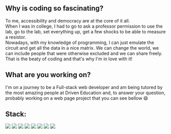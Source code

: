 ## Why is coding so fascinating?

<p>To me, accessibility and democracy are at the core of it all.<br>
 When I was in college, I had to go to ask a professor permission to use the lab, go to the lab, set everything up, get a few shocks to be able to measure a resistor.<br>
 Nowadays, with my knowledge of programming, I can just emulate the circuit and get all the data in a nice matrix. We can change the world, we can include people that were otherwise excluded and we can share freely.<br>
 That is the beaty of coding and that's why I'm in love with it!</p>

## What are you working on?

<p>I'm on a journey to be a Full-stack web developer and am being tutored by the most amazing people at Driven Education and, to answer your question, probably working on a web page project that you can see bellow 😄</p>

## Stack:
<img src="https://img.shields.io/badge/HTML5-E34F26?style=for-the-badge&logo=html5&logoColor=white" />
<img src="https://img.shields.io/badge/CSS3-1572B6?style=for-the-badge&logo=css3&logoColor=white" />
<img src="https://img.shields.io/badge/JavaScript-323330?style=for-the-badge&logo=javascript&logoColor=F7DF1E" />
<img src="https://img.shields.io/badge/Python-FFD43B?style=for-the-badge&logo=python&logoColor=darkgreen" />
<img src="https://img.shields.io/badge/React-20232A?style=for-the-badge&logo=react&logoColor=61DAFB" />
<img src="https://img.shields.io/badge/styled--components-DB7093?style=for-the-badge&logo=styled-components&logoColor=white" />
<img src="https://img.shields.io/badge/eslint-3A33D1?style=for-the-badge&logo=eslint&logoColor=white" />
<img src="https://img.shields.io/badge/prettier-1A2C34?style=for-the-badge&logo=prettier&logoColor=F7BA3E" />



<!--
**MatheusMorais2/MatheusMorais2** is a ✨ _special_ ✨ repository because its `README.md` (this file) appears on your GitHub profile.

Here are some ideas to get you started:

- 🔭 I’m currently working on ...
- 🌱 I’m currently learning ...
- 👯 I’m looking to collaborate on ...
- 🤔 I’m looking for help with ...
- 💬 Ask me about ...
- 📫 How to reach me: ...
- 😄 Pronouns: ...
- ⚡ Fun fact: ...
-->
